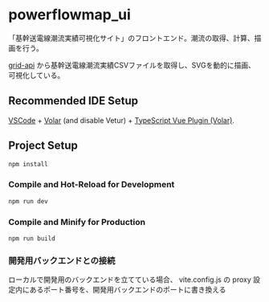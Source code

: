 # powerflowmap_ui

「基幹送電線潮流実績可視化サイト」のフロントエンド。潮流の取得、計算、描画を行う。

[grid-api](https://github.com/thgcMtdh/grid-api.git) から基幹送電線潮流実績CSVファイルを取得し、SVGを動的に描画、可視化している。

## Recommended IDE Setup

[VSCode](https://code.visualstudio.com/) + [Volar](https://marketplace.visualstudio.com/items?itemName=Vue.volar) (and disable Vetur) + [TypeScript Vue Plugin (Volar)](https://marketplace.visualstudio.com/items?itemName=Vue.vscode-typescript-vue-plugin).

## Project Setup

```sh
npm install
```

### Compile and Hot-Reload for Development

```sh
npm run dev
```

### Compile and Minify for Production

```sh
npm run build
```

### 開発用バックエンドとの接続

ローカルで開発用のバックエンドを立てている場合、 vite.config.js の proxy 設定内にあるポート番号を、開発用バックエンドのポートに書き換える
